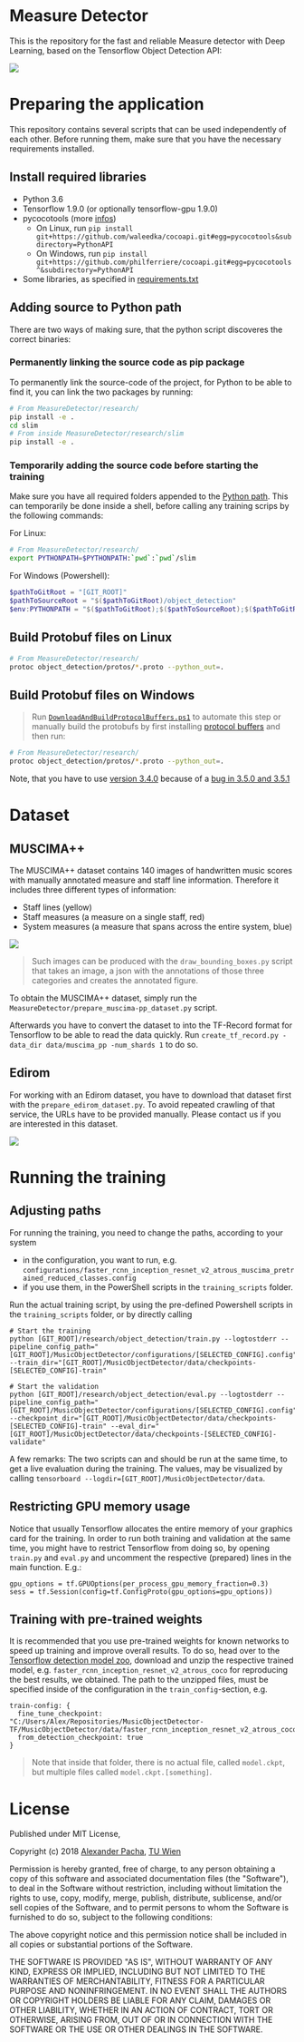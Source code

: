 # Measure Detector

This is the repository for the fast and reliable Measure detector with Deep Learning, based on the Tensorflow Object Detection API: 
 
 ![](MeasureDetector/samples/samples.jpg)

# Preparing the application
This repository contains several scripts that can be used independently of each other. 
Before running them, make sure that you have the necessary requirements installed. 

## Install required libraries

- Python 3.6
- Tensorflow 1.9.0 (or optionally tensorflow-gpu 1.9.0)
- pycocotools (more [infos](https://github.com/matterport/Mask_RCNN/issues/6#issuecomment-341503509))
    - On Linux, run `pip install git+https://github.com/waleedka/cocoapi.git#egg=pycocotools&subdirectory=PythonAPI`
    - On Windows, run `pip install git+https://github.com/philferriere/cocoapi.git#egg=pycocotools^&subdirectory=PythonAPI`
- Some libraries, as specified in [requirements.txt](MusicObjectDetector/requirements.txt)

## Adding source to Python path
There are two ways of making sure, that the python script discoveres the correct binaries:

### Permanently linking the source code as pip package
To permanently link the source-code of the project, for Python to be able to find it, you can link the two packages by running:
```bash
# From MeasureDetector/research/
pip install -e .
cd slim
# From inside MeasureDetector/research/slim
pip install -e .
```

### Temporarily adding the source code before starting the training
Make sure you have all required folders appended to the [Python path](https://github.com/tensorflow/models/blob/master/research/object_detection/g3doc/installation.md#add-libraries-to-pythonpath). This can temporarily be done inside a shell, before calling any training scrips by the following commands:

For Linux:
```bash
# From MeasureDetector/research/
export PYTHONPATH=$PYTHONPATH:`pwd`:`pwd`/slim
```

For Windows (Powershell):
```powershell
$pathToGitRoot = "[GIT_ROOT]"
$pathToSourceRoot = "$($pathToGitRoot)/object_detection"
$env:PYTHONPATH = "$($pathToGitRoot);$($pathToSourceRoot);$($pathToGitRoot)/slim"
```

## Build Protobuf files on Linux

```bash
# From MeasureDetector/research/
protoc object_detection/protos/*.proto --python_out=.
```

## Build Protobuf files on Windows

> Run [`DownloadAndBuildProtocolBuffers.ps1`](MusicObjectDetector/DownloadAndBuildProtocolBuffers.ps1) to automate this step or manually build the protobufs by first installing [protocol buffers](https://developers.google.com/protocol-buffers/docs/downloads) and then run:

```bash
# From MeasureDetector/research/
protoc object_detection/protos/*.proto --python_out=.
```

Note, that you have to use [version 3.4.0](https://github.com/google/protobuf/releases/download/v3.4.0/) because of a [bug in 3.5.0 and 3.5.1](https://github.com/google/protobuf/issues/3957)

# Dataset

## MUSCIMA++
The MUSCIMA++ dataset contains 140 images of handwritten music scores with manually annotated measure and staff line information. Therefore it includes three different types of information: 

- Staff lines (yellow)
- Staff measures (a measure on a single staff, red)
- System measures (a measure that spans across the entire system, blue)

![](MeasureDetector/samples/CVC-MUSCIMA_W-02_N-17_D-ideal_annotated.png)

> Such images can be produced with the `draw_bounding_boxes.py` script that takes an image, a json with the annotations of those three categories and creates the annotated figure.

To obtain the MUSCIMA++ dataset, simply run the `MeasureDetector/prepare_muscima-pp_dataset.py` script.

Afterwards you have to convert the dataset to into the TF-Record format for Tensorflow to be able to read the data quickly. Run `create_tf_record.py -data_dir data/muscima_pp -num_shards 1` to do so.

## Edirom
For working with an Edirom dataset, you have to download that dataset first with the `prepare_edirom_dataset.py`. To avoid repeated crawling of that service, the URLs have to be provided manually. Please contact us if you are interested in this dataset.
 
 ![](MeasureDetector/samples/A1-02_annotated.jpg)
 
# Running the training

## Adjusting paths
For running the training, you need to change the paths, according to your system

- in the configuration, you want to run, e.g. `configurations/faster_rcnn_inception_resnet_v2_atrous_muscima_pretrained_reduced_classes.config`
- if you use them, in the PowerShell scripts in the `training_scripts` folder.

Run the actual training script, by using the pre-defined Powershell scripts in the `training_scripts` folder, or by directly calling

```
# Start the training
python [GIT_ROOT]/research/object_detection/train.py --logtostderr --pipeline_config_path="[GIT_ROOT]/MusicObjectDetector/configurations/[SELECTED_CONFIG].config" --train_dir="[GIT_ROOT]/MusicObjectDetector/data/checkpoints-[SELECTED_CONFIG]-train"

# Start the validation
python [GIT_ROOT]/research/object_detection/eval.py --logtostderr --pipeline_config_path="[GIT_ROOT]/MusicObjectDetector/configurations/[SELECTED_CONFIG].config" --checkpoint_dir="[GIT_ROOT]/MusicObjectDetector/data/checkpoints-[SELECTED_CONFIG]-train" --eval_dir="[GIT_ROOT]/MusicObjectDetector/data/checkpoints-[SELECTED_CONFIG]-validate"
```

A few remarks: The two scripts can and should be run at the same time, to get a live evaluation during the training. The values, may be visualized by calling `tensorboard --logdir=[GIT_ROOT]/MusicObjectDetector/data`.

## Restricting GPU memory usage

Notice that usually Tensorflow allocates the entire memory of your graphics card for the training. In order to run both training and validation at the same time, you might have to restrict Tensorflow from doing so, by opening `train.py` and `eval.py` and uncomment the respective (prepared) lines in the main function. E.g.:

```
gpu_options = tf.GPUOptions(per_process_gpu_memory_fraction=0.3)
sess = tf.Session(config=tf.ConfigProto(gpu_options=gpu_options))
```

## Training with pre-trained weights

It is recommended that you use pre-trained weights for known networks to speed up training and improve overall results. To do so, head over to the [Tensorflow detection model zoo](https://github.com/tensorflow/models/blob/master/research/object_detection/g3doc/detection_model_zoo.md), download and unzip the respective trained model, e.g. `faster_rcnn_inception_resnet_v2_atrous_coco` for reproducing the best results, we obtained. The path to the unzipped files, must be specified inside of the configuration in the `train_config`-section, e.g.

```
train-config: {
  fine_tune_checkpoint: "C:/Users/Alex/Repositories/MusicObjectDetector-TF/MusicObjectDetector/data/faster_rcnn_inception_resnet_v2_atrous_coco_2017_11_08/model.ckpt"
  from_detection_checkpoint: true
}
```

> Note that inside that folder, there is no actual file, called `model.ckpt`, but multiple files called `model.ckpt.[something]`.


# License

Published under MIT License,

Copyright (c) 2018 [Alexander Pacha](http://alexanderpacha.com), [TU Wien](https://www.ims.tuwien.ac.at/people/alexander-pacha)

Permission is hereby granted, free of charge, to any person obtaining a copy
of this software and associated documentation files (the "Software"), to deal
in the Software without restriction, including without limitation the rights
to use, copy, modify, merge, publish, distribute, sublicense, and/or sell
copies of the Software, and to permit persons to whom the Software is
furnished to do so, subject to the following conditions:

The above copyright notice and this permission notice shall be included in all
copies or substantial portions of the Software.

THE SOFTWARE IS PROVIDED "AS IS", WITHOUT WARRANTY OF ANY KIND, EXPRESS OR
IMPLIED, INCLUDING BUT NOT LIMITED TO THE WARRANTIES OF MERCHANTABILITY,
FITNESS FOR A PARTICULAR PURPOSE AND NONINFRINGEMENT. IN NO EVENT SHALL THE
AUTHORS OR COPYRIGHT HOLDERS BE LIABLE FOR ANY CLAIM, DAMAGES OR OTHER
LIABILITY, WHETHER IN AN ACTION OF CONTRACT, TORT OR OTHERWISE, ARISING FROM,
OUT OF OR IN CONNECTION WITH THE SOFTWARE OR THE USE OR OTHER DEALINGS IN THE
SOFTWARE.
